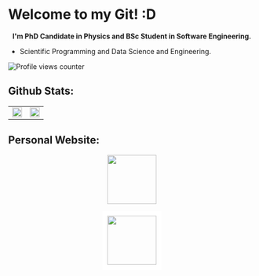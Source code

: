 # Welcome to my Git! :D

<p align="center">
  <b> 
    I'm PhD Candidate in Physics and BSc Student in Software Engineering. 
  </b>
</p>

- Scientific Programming and Data Science and Engineering.

![Profile views counter](https://komarev.com/ghpvc/?username=lucianofisica&&style=flat-square) 

## Github Stats:
<table><tr><td valign="top" width="50%">
   <img src="https://github-readme-stats.vercel.app/api?username=lucianofisica&theme=chartreuse-dark&show_icons=true&hide_border=false&count_private=true" align="center" style="width: 100%" />
</td><td valign="top" width="50%">
   <img src="https://github-readme-stats.vercel.app/api/top-langs/?username=lucianofisica&theme=chartreuse-dark&show_icons=true&hide_border=false&layout=compact" style="width: 100%" />
</td></tr></table>  

## Personal Website:
<p align='center'>
   <a href = "https://linktr.ee/lucianojrfis"><img width=100 height=100 src="https://upload.wikimedia.org/wikipedia/en/b/bf/Linktree_logo.svg"/></a>
</p> 

<p align='center'>
   <a href="https://linktr.ee/lucianojrfis"><img width=100 height=100 src="https://upload.wikimedia.org/wikipedia/en/b/bf/Linktree_logo.svg" style="border: 10px solid white;"/></a>
</p>

